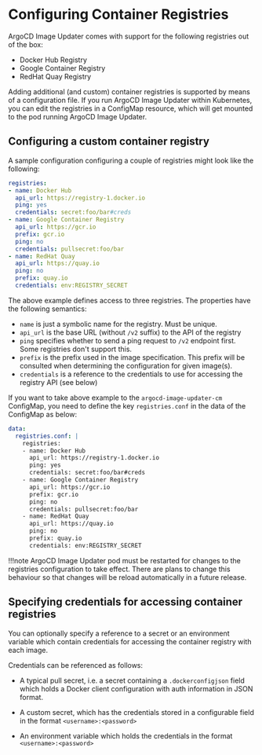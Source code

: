 # Configuring Container Registries

ArgoCD Image Updater comes with support for the following registries out of the
box:

* Docker Hub Registry
* Google Container Registry
* RedHat Quay Registry

Adding additional (and custom) container registries is supported by means of a
configuration file. If you run ArgoCD Image Updater within Kubernetes, you can
edit the registries in a ConfigMap resource, which will get mounted to the pod
running ArgoCD Image Updater.

## Configuring a custom container registry

A sample configuration configuring a couple of registries might look like the
following:

```yaml
registries:
- name: Docker Hub
  api_url: https://registry-1.docker.io
  ping: yes
  credentials: secret:foo/bar#creds
- name: Google Container Registry
  api_url: https://gcr.io
  prefix: gcr.io
  ping: no
  credentials: pullsecret:foo/bar
- name: RedHat Quay
  api_url: https://quay.io
  ping: no
  prefix: quay.io
  credentials: env:REGISTRY_SECRET
```

The above example defines access to three registries. The properties have the
following semantics:

* `name` is just a symbolic name for the registry. Must be unique.
* `api_url` is the base URL (without `/v2` suffix) to the API of the registry
* `ping` specifies whether to send a ping request to `/v2` endpoint first.
  Some registries don't support this.
* `prefix` is the prefix used in the image specification. This prefix will
  be consulted when determining the configuration for given image(s).
* `credentials` is a reference to the credentials to use for accessing the
   registry API (see below)

If you want to take above example to the `argocd-image-updater-cm` ConfigMap,
you need to define the key `registries.conf` in the data of the ConfigMap as
below:

```yaml
data:
  registries.conf: |
    registries:
    - name: Docker Hub
      api_url: https://registry-1.docker.io
      ping: yes
      credentials: secret:foo/bar#creds
    - name: Google Container Registry
      api_url: https://gcr.io
      prefix: gcr.io
      ping: no
      credentials: pullsecret:foo/bar
    - name: RedHat Quay
      api_url: https://quay.io
      ping: no
      prefix: quay.io
      credentials: env:REGISTRY_SECRET
```

!!!note
    ArgoCD Image Updater pod must be restarted for changes to the registries
    configuration to take effect. There are plans to change this behaviour so
    that changes will be reload automatically in a future release.

## Specifying credentials for accessing container registries

You can optionally specify a reference to a secret or an environment variable
which contain credentials for accessing the container registry with each image.

Credentials can be referenced as follows:

* A typical pull secret, i.e. a secret containing a `.dockerconfigjson` field
  which holds a Docker client configuration with auth information in JSON
  format.

* A custom secret, which has the credentials stored in a configurable field in
  the format `<username>:<password>`

* An environment variable which holds the credentials in the format
  `<username>:<password>`

